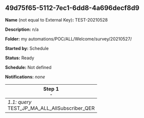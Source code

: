 ## 49d75f65-5112-7ec1-6dd8-4a696decf8d9

**Name** (not equal to External Key)**:** TEST-20210528

**Description:** n/a

**Folder:** my automations/POC/ALL/Welcome/survey/20210527/

**Started by:** Schedule

**Status:** Ready

**Schedule:** Not defined

**Notifications:** _none_


| Step 1<br>_<small>-</small>_ |
| --- |
| _1.1: query_<br>TEST_JP_MA_ALL_AllSubscriber_QER |
